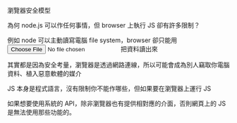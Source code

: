 瀏覽器安全模型

為何 node.js 可以作任何事情，但 browser 上執行 JS 卻有許多限制？

例如 node 可以主動讀寫電腦 file system，browser 卻只能用 <input type='file'/> 把資料讀出來

其實都是因為安全考量，瀏覽器是透過網路連線，所以可能會成為別人竊取你電腦資料、植入惡意軟體的媒介

JS 本身是程式語言，沒有限制你不能作哪些，但如果要在瀏覽器上運行 JS

如果想要使用系統的 API，除非瀏覽器也有提供相對應的介面，否則網頁上的 JS 是無法使用那些功能的。

 